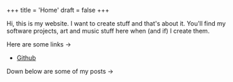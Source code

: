 +++
title = 'Home'
draft = false
+++

Hi, this is my website.
I want to create stuff and that's about it.
You'll find my software projects, art and music stuff here when (and if) I create them.

Here are some links →
- [Github](https://github.com/expstew)

Down below are some of my posts →
